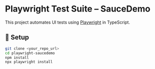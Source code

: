 # Playwright Test Suite – SauceDemo

This project automates UI tests using [Playwright](https://playwright.dev/) in TypeScript.

## 🔧 Setup

```bash
git clone <your_repo_url>
cd playwright-saucedemo
npm install
npx playwright install
```
